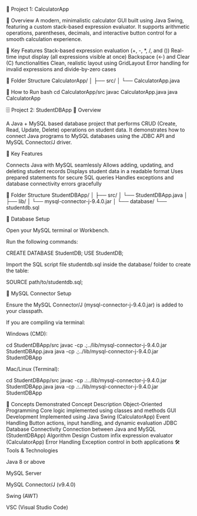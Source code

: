 🧮 Project 1: CalculatorApp

🔹 Overview
A modern, minimalistic calculator GUI built using Java Swing, featuring a custom stack-based expression evaluator.
It supports arithmetic operations, parentheses, decimals, and interactive button control for a smooth calculation experience.

🔹 Key Features
Stack-based expression evaluation (+, -, *, /, and ())
Real-time input display (all expressions visible at once)
Backspace (←) and Clear (C) functionalities
Clean, realistic layout using GridLayout
Error handling for invalid expressions and divide-by-zero cases

🔹 Folder Structure
CalculatorApp/ │ ├── src/ │ └── CalculatorApp.java

🔹 How to Run
bash cd CalculatorApp/src javac CalculatorApp.java java CalculatorApp

🗄️ Project 2: StudentDBApp 🔹 Overview

A Java + MySQL based database project that performs CRUD (Create, Read, Update, Delete) operations on student data. It demonstrates how to connect Java programs to MySQL databases using the JDBC API and MySQL Connector/J driver.

🔹 Key Features

Connects Java with MySQL seamlessly
Allows adding, updating, and deleting student records
Displays student data in a readable format
Uses prepared statements for secure SQL queries
Handles exceptions and database connectivity errors gracefully

🔹 Folder Structure StudentDBApp/ │ ├── src/ │ └── StudentDBApp.java │ ├── lib/ │ └── mysql-connector-j-9.4.0.jar │ └── database/ └── studentdb.sql

🔹 Database Setup

Open your MySQL terminal or Workbench.

Run the following commands:

CREATE DATABASE StudentDB; USE StudentDB;

Import the SQL script file studentdb.sql inside the database/ folder to create the table:

SOURCE path/to/studentdb.sql;

🔹 MySQL Connector Setup

Ensure the MySQL Connector/J (mysql-connector-j-9.4.0.jar) is added to your classpath.

If you are compiling via terminal:

Windows (CMD):

cd StudentDBApp/src javac -cp .;../lib/mysql-connector-j-9.4.0.jar StudentDBApp.java java -cp .;../lib/mysql-connector-j-9.4.0.jar StudentDBApp

Mac/Linux (Terminal):

cd StudentDBApp/src javac -cp .:../lib/mysql-connector-j-9.4.0.jar StudentDBApp.java java -cp .:../lib/mysql-connector-j-9.4.0.jar StudentDBApp

🧠 Concepts Demonstrated Concept Description Object-Oriented Programming Core logic implemented using classes and methods GUI Development Implemented using Java Swing (CalculatorApp) Event Handling Button actions, input handling, and dynamic evaluation JDBC Database Connectivity Connection between Java and MySQL (StudentDBApp) Algorithm Design Custom infix expression evaluator (CalculatorApp) Error Handling Exception control in both applications 🛠️ Tools & Technologies

Java 8 or above

MySQL Server

MySQL Connector/J (v9.4.0)

Swing (AWT)

VSC (Visual Studio Code)

